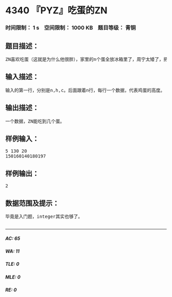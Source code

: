 # 4340 『PYZ』吃蛋的ZN   
### 时间限制： 1 s&nbsp;&nbsp;&nbsp;&nbsp;空间限制： 1000 KB&nbsp;&nbsp;&nbsp;&nbsp;题目等级： 青铜  
## 题目描述：  

<pre>
ZN喜欢吃蛋（这就是为什么他很胖），家里的n个蛋全放冰箱里了，周宁太矮了，把手伸直只有h厘米，无法够得到所有蛋，不过他有一把椅子，c厘米，请问他能吃到几个蛋。（爱探究的童鞋试一试用string?)
</pre>
  
  
## 输入描述：  

<pre>
输入的第一行，分别是n,h,c。后面跟着n行，每行一个数据，代表鸡蛋的高度。
</pre>
  
  
## 输出描述：  

<pre>
一个数据，ZN能吃到几个蛋。
</pre>
  
  
## 样例输入：  

<pre>
5 130 20  
150160140180197
</pre>
  
  
## 样例输出：  

<pre>
2
</pre>
  
  
## 数据范围及提示：  

<pre>
毕竟是入门题，integer其实也够了。  

</pre>
  
  
***  

##### AC: 65  
##### WA: 11  
##### TLE: 0  
##### MLE: 0  
##### RE: 0  
